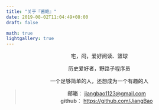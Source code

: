```yaml
---
title: "关于『酱鲍』"
date: 2019-08-02T11:04:49+08:00
draft: false

math: true
lightgallery: true
---
```


<div align=center>
宅，闷，爱好阅读、篮球

历史爱好者，野路子程序员

一个足够简单的人，还想成为一个有趣的人

>**邮箱**： jiangbao1123@gmail.com  
>**github**： https://github.com/JiangBao
</div>